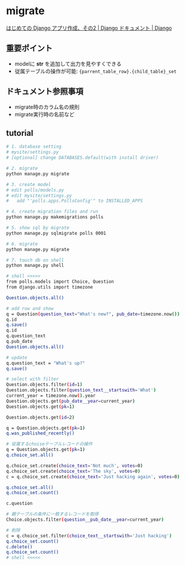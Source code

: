 
# migrate

[はじめての Django アプリ作成、その2 \| Django ドキュメント \| Django](https://docs.djangoproject.com/ja/3.0/intro/tutorial02/)

## 重要ポイント

- modelに __str__ を追加して出力を見やすくできる
- 従属テーブルの操作が可能: `{parrent_table_row}.{child_table}_set`

## ドキュメント参照事項

- migrate時のカラム名の規則
- migrate実行時の名前など

## tutorial

```bash
# 1. database setting
# mysite/settings.py
# [optional] change DATABASES.default(with install driver)

# 2. migrate
python manage.py migrate

# 3. create model
# edit polls/models.py
# edit mysite/settings.py
#   add "'polls.apps.PollsConfig'" to INSTALLED_APPS

# 4. create migration files and run
python manage.py makemigrations polls

# 5. show sql by migrate
python manage.py sqlmigrate polls 0001

# 6. migrate
python manage.py migrate

# 7. touch db on shell
python manage.py shell

# shell >>>>>
from polls.models import Choice, Question
from django.utils import timezone

Question.objects.all()

# add row and show
q = Question(question_text="What's new?", pub_date=timezone.now())
q.id
q.save()
q.id
q.question_text
q.pub_date
Question.objects.all()

# update
q.question_text = "What's up?"
q.save()

# select with filter
Question.objects.filter(id=1)
Question.objects.filter(question_text__startswith='What')
current_year = timezone.now().year
Question.objects.get(pub_date__year=current_year)
Question.objects.get(pk=1)

Question.objects.get(id=2)

q = Question.objects.get(pk=1)
q.was_published_recently()

# 従属するchoiseテーブルレコードの操作
q = Question.objects.get(pk=1)
q.choice_set.all()

q.choice_set.create(choice_text='Not much', votes=0)
q.choice_set.create(choice_text='The sky', votes=0)
c = q.choice_set.create(choice_text='Just hacking again', votes=0)

q.choice_set.all()
q.choice_set.count()

c.question

# 親テーブルの条件に一致するレコードを取得
Choice.objects.filter(question__pub_date__year=current_year)

# 削除
c = q.choice_set.filter(choice_text__startswith='Just hacking')
q.choice_set.count()
c.delete()
q.choice_set.count()
# shell <<<<<
```
